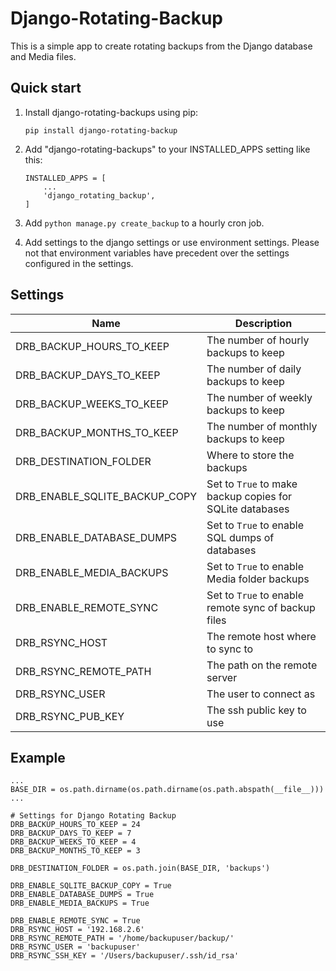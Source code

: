 # Django-Rotating-Backup

This is a simple app to create rotating backups from the Django database and Media files.


## Quick start

1. Install django-rotating-backups using pip:

	```
	pip install django-rotating-backup
	```
	
2. Add "django-rotating-backups" to your INSTALLED_APPS setting like this:

	```
	INSTALLED_APPS = [
	    ...
	    'django_rotating_backup',
	]
	```

3. Add `python manage.py create_backup` to a hourly cron job.

4. Add settings to the django settings or use environment settings. Please not that environment variables have precedent
over the settings configured in the settings.


## Settings

|Name|Description|
|----|-----------|
|DRB_BACKUP_HOURS_TO_KEEP|The number of hourly backups to keep|
|DRB_BACKUP_DAYS_TO_KEEP|The number of daily backups to keep|
|DRB_BACKUP_WEEKS_TO_KEEP|The number of weekly backups to keep|
|DRB_BACKUP_MONTHS_TO_KEEP|The number of monthly backups to keep|
|DRB_DESTINATION_FOLDER|Where to store the backups|
|DRB_ENABLE_SQLITE_BACKUP_COPY|Set to `True` to make backup copies for SQLite databases|
|DRB_ENABLE_DATABASE_DUMPS|Set to `True` to enable SQL dumps of databases|
|DRB_ENABLE_MEDIA_BACKUPS|Set to `True` to enable Media folder backups|
|DRB_ENABLE_REMOTE_SYNC|Set to `True` to enable remote sync of backup files|
|DRB_RSYNC_HOST|The remote host where to sync to|
|DRB_RSYNC_REMOTE_PATH|The path on the remote server|
|DRB_RSYNC_USER|The user to connect as|
|DRB_RSYNC_PUB_KEY|The ssh public key to use|

## Example

```
...
BASE_DIR = os.path.dirname(os.path.dirname(os.path.abspath(__file__)))
...

# Settings for Django Rotating Backup
DRB_BACKUP_HOURS_TO_KEEP = 24
DRB_BACKUP_DAYS_TO_KEEP = 7
DRB_BACKUP_WEEKS_TO_KEEP = 4
DRB_BACKUP_MONTHS_TO_KEEP = 3

DRB_DESTINATION_FOLDER = os.path.join(BASE_DIR, 'backups')

DRB_ENABLE_SQLITE_BACKUP_COPY = True
DRB_ENABLE_DATABASE_DUMPS = True
DRB_ENABLE_MEDIA_BACKUPS = True

DRB_ENABLE_REMOTE_SYNC = True
DRB_RSYNC_HOST = '192.168.2.6'
DRB_RSYNC_REMOTE_PATH = '/home/backupuser/backup/'
DRB_RSYNC_USER = 'backupuser'
DRB_RSYNC_SSH_KEY = '/Users/backupuser/.ssh/id_rsa'
```
